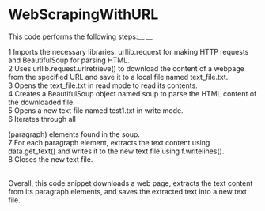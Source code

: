 # WebScrapingWithURL

This code performs the following steps:__ __

1 Imports the necessary libraries: urllib.request for making HTTP requests and BeautifulSoup for parsing HTML. <br />
2 Uses urllib.request.urlretrieve() to download the content of a webpage from the specified URL and save it to a local file named text_file.txt.<br />
3 Opens the text_file.txt in read mode to read its contents.<br />
4 Creates a BeautifulSoup object named soup to parse the HTML content of the downloaded file.<br />
5 Opens a new text file named test1.txt in write mode.<br />
6 Iterates through all <p> (paragraph) elements found in the soup.<br />
7 For each paragraph element, extracts the text content using data.get_text() and writes it to the new text file using f.writelines().<br />
8 Closes the new text file.<br /><br />

Overall, this code snippet downloads a web page, extracts the text content from its paragraph elements, and saves the extracted text into a new text file.
